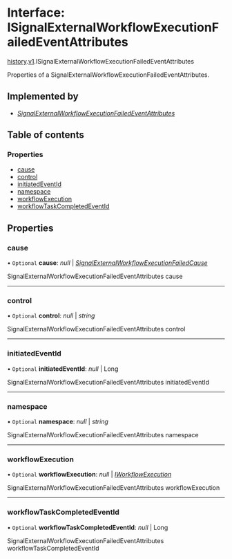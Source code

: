 # Interface: ISignalExternalWorkflowExecutionFailedEventAttributes

[history](../modules/proto.temporal.api.history.md).[v1](../modules/proto.temporal.api.history.v1.md).ISignalExternalWorkflowExecutionFailedEventAttributes

Properties of a SignalExternalWorkflowExecutionFailedEventAttributes.

## Implemented by

* [*SignalExternalWorkflowExecutionFailedEventAttributes*](../classes/proto.temporal.api.history.v1.signalexternalworkflowexecutionfailedeventattributes.md)

## Table of contents

### Properties

- [cause](proto.temporal.api.history.v1.isignalexternalworkflowexecutionfailedeventattributes.md#cause)
- [control](proto.temporal.api.history.v1.isignalexternalworkflowexecutionfailedeventattributes.md#control)
- [initiatedEventId](proto.temporal.api.history.v1.isignalexternalworkflowexecutionfailedeventattributes.md#initiatedeventid)
- [namespace](proto.temporal.api.history.v1.isignalexternalworkflowexecutionfailedeventattributes.md#namespace)
- [workflowExecution](proto.temporal.api.history.v1.isignalexternalworkflowexecutionfailedeventattributes.md#workflowexecution)
- [workflowTaskCompletedEventId](proto.temporal.api.history.v1.isignalexternalworkflowexecutionfailedeventattributes.md#workflowtaskcompletedeventid)

## Properties

### cause

• `Optional` **cause**: *null* \| [*SignalExternalWorkflowExecutionFailedCause*](../enums/proto.temporal.api.enums.v1.signalexternalworkflowexecutionfailedcause.md)

SignalExternalWorkflowExecutionFailedEventAttributes cause

___

### control

• `Optional` **control**: *null* \| *string*

SignalExternalWorkflowExecutionFailedEventAttributes control

___

### initiatedEventId

• `Optional` **initiatedEventId**: *null* \| Long

SignalExternalWorkflowExecutionFailedEventAttributes initiatedEventId

___

### namespace

• `Optional` **namespace**: *null* \| *string*

SignalExternalWorkflowExecutionFailedEventAttributes namespace

___

### workflowExecution

• `Optional` **workflowExecution**: *null* \| [*IWorkflowExecution*](proto.temporal.api.common.v1.iworkflowexecution.md)

SignalExternalWorkflowExecutionFailedEventAttributes workflowExecution

___

### workflowTaskCompletedEventId

• `Optional` **workflowTaskCompletedEventId**: *null* \| Long

SignalExternalWorkflowExecutionFailedEventAttributes workflowTaskCompletedEventId
